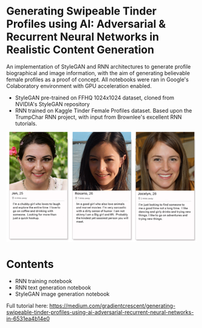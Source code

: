 # Generating Swipeable Tinder Profiles using AI: Adversarial & Recurrent Neural Networks in Realistic Content Generation

An implementation of StyleGAN and RNN architectures to generate profile biographical and image information, with the aim of generating believable female profiles as a proof of concept. All notebooks were ran in Google's Colaboratory environment with GPU acceleration enabled.

* StyleGAN pre-trained on FFHQ 1024x1024 dataset, cloned from NVIDIA's StyleGAN repository
* RNN trained on Kaggle Tinder Female Profiles dataset. Based upon the TrumpChar RNN project, with input from Brownlee's excellent RNN tutorials.



<p align="center">
  <img src="https://github.com/EXJUSTICE/StyleGAN-RNN-Tinder_profile_generation/blob/master/tinder%20generated.png" >
</p>

# Contents

* RNN training notebook
* RNN text generation notebook
* StyleGAN image generation notebook

Full tutorial here:
https://medium.com/gradientcrescent/generating-swipeable-tinder-profiles-using-ai-adversarial-recurrent-neural-networks-in-6531ea4b14e0
